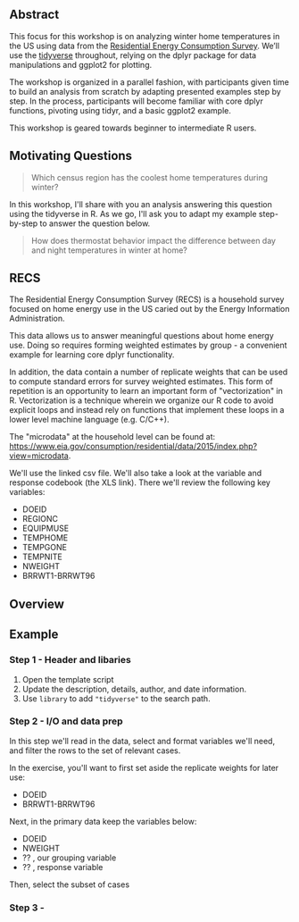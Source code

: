 ## Abstract

This focus for this workshop is on analyzing winter home temperatures in the US
using data from the 
[Residential Energy Consumption Survey](https://www.eia.gov/consumption/residential/). 
We’ll use the [tidyverse](tidyverse.org) throughout, 
relying on the dplyr package for data manipulations and ggplot2 for plotting. 

The workshop is organized in a parallel fashion, with participants given time
to build an analysis from scratch by adapting presented examples step by step. 
In the process, participants will become familiar with core dplyr functions, 
pivoting using tidyr, and a basic ggplot2 example.

This workshop is geared towards beginner to intermediate R users.

## Motivating Questions

> Which census region has the coolest home temperatures during winter? 

In this workshop, I'll share with you an analysis answering this question using
the tidyverse in R. As we go, I'll ask you to adapt my example step-by-step 
to answer the question below.

> How does thermostat behavior impact the difference between day and night
temperatures in winter at home?

## RECS

The Residential Energy Consumption Survey (RECS) is a household
survey focused on home energy use in the US caried out by the 
Energy Information Administration. 

This data allows us to answer meaningful questions about home 
energy use. Doing so requires forming weighted estimates by group -
a convenient example for learning core dplyr functionality.

In addition, the data contain a number of replicate weights that can 
be used to compute standard errors for survey weighted estimates. This
form of repetition is an opportunity to learn an important form of
"vectorization" in R. Vectorization is a technique wherein we  organize 
our R code to avoid explicit loops and instead rely on functions that
implement these loops in a lower level machine language (e.g. C/C++). 

The "microdata" at the household level can be found at:
https://www.eia.gov/consumption/residential/data/2015/index.php?view=microdata.

We'll use the linked csv file.  We'll also take a look at the variable
and response codebook (the XLS link).  There we'll review the following
key variables:

 - DOEID 
 - REGIONC
 - EQUIPMUSE
 - TEMPHOME
 - TEMPGONE
 - TEMPNITE
 - NWEIGHT
 - BRRWT1-BRRWT96


## Overview




## Example

### Step 1 - Header and libaries

1. Open the template script 
1. Update the description, details, author, and date information.
1. Use `library` to add `"tidyverse"` to the search path. 

### Step 2 - I/O and data prep

In this step we'll read in the data, select and format variables we'll need, and
filter the rows to the set of relevant cases. 

In the exercise, you'll want to first set aside the replicate weights for later use:
  - DOEID
  - BRRWT1-BRRWT96

Next, in the primary data keep the variables below:
  - DOEID
  - NWEIGHT
  - ??  , our grouping variable
  - ??  , response variable

Then, select the subset of cases 

### Step 3 - 

